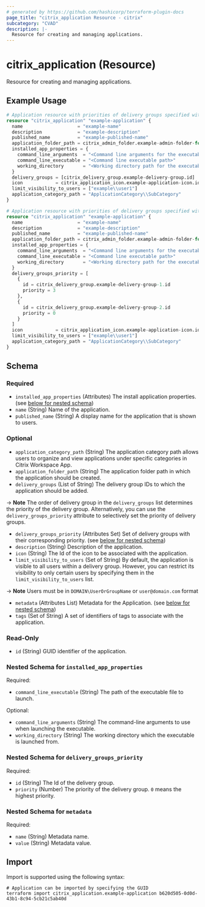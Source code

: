 ```yaml
---
# generated by https://github.com/hashicorp/terraform-plugin-docs
page_title: "citrix_application Resource - citrix"
subcategory: "CVAD"
description: |-
  Resource for creating and managing applications.
---
```


# citrix_application (Resource)

Resource for creating and managing applications.

## Example Usage

```terraform
# Application resource with priorities of delivery groups specified with the `delivery_groups` list attribute.
resource "citrix_application" "example-application" {
  name                    = "example-name"
  description             = "example-description"
  published_name          = "example-published-name"
  application_folder_path = citrix_admin_folder.example-admin-folder-for-application.path
  installed_app_properties = {
    command_line_arguments  = "<Command line arguments for the executable>"
    command_line_executable = "<Command line executable path>"
    working_directory       = "<Working directory path for the executable>"
  }
  delivery_groups = [citrix_delivery_group.example-delivery-group.id]
  icon            = citrix_application_icon.example-application-icon.id
  limit_visibility_to_users = ["example\\user1"]
  application_category_path = "ApplicationCategory\\SubCategory"
}

# Application resource with priorities of delivery groups specified with the `delivery_groups_priority` set attribute.
resource "citrix_application" "example-application" {
  name                    = "example-name"
  description             = "example-description"
  published_name          = "example-published-name"
  application_folder_path = citrix_admin_folder.example-admin-folder-for-application.path
  installed_app_properties = {
    command_line_arguments  = "<Command line arguments for the executable>"
    command_line_executable = "<Command line executable path>"
    working_directory       = "<Working directory path for the executable>"
  }
  delivery_groups_priority = [
    {
      id = citrix_delivery_group.example-delivery-group-1.id
      priority = 3
    },
    {
      id = citrix_delivery_group.example-delivery-group-2.id
      priority = 0
    }
  ]
  icon            = citrix_application_icon.example-application-icon.id
  limit_visibility_to_users = ["example\\user1"]
  application_category_path = "ApplicationCategory\\SubCategory"
}
```

<!-- schema generated by tfplugindocs -->
## Schema

### Required

- `installed_app_properties` (Attributes) The install application properties. (see [below for nested schema](#nestedatt--installed_app_properties))
- `name` (String) Name of the application.
- `published_name` (String) A display name for the application that is shown to users.

### Optional

- `application_category_path` (String) The application category path allows users to organize and view applications under specific categories in Citrix Workspace App.
- `application_folder_path` (String) The application folder path in which the application should be created.
- `delivery_groups` (List of String) The delivery group IDs to which the application should be added.

-> **Note** The order of delivery group in the `delivery_groups` list determines the priority of the delivery group. Alternatively, you can use the `delivery_groups_priority` attribute to selectively set the priority of delivery groups.
- `delivery_groups_priority` (Attributes Set) Set of delivery groups with their corresponding priority. (see [below for nested schema](#nestedatt--delivery_groups_priority))
- `description` (String) Description of the application.
- `icon` (String) The Id of the icon to be associated with the application.
- `limit_visibility_to_users` (Set of String) By default, the application is visible to all users within a delivery group. However, you can restrict its visibility to only certain users by specifying them in the `limit_visibility_to_users` list.

-> **Note** Users must be in `DOMAIN\UserOrGroupName` or `user@domain.com` format
- `metadata` (Attributes List) Metadata for the Application. (see [below for nested schema](#nestedatt--metadata))
- `tags` (Set of String) A set of identifiers of tags to associate with the application.

### Read-Only

- `id` (String) GUID identifier of the application.

<a id="nestedatt--installed_app_properties"></a>
### Nested Schema for `installed_app_properties`

Required:

- `command_line_executable` (String) The path of the executable file to launch.

Optional:

- `command_line_arguments` (String) The command-line arguments to use when launching the executable.
- `working_directory` (String) The working directory which the executable is launched from.


<a id="nestedatt--delivery_groups_priority"></a>
### Nested Schema for `delivery_groups_priority`

Required:

- `id` (String) The Id of the delivery group.
- `priority` (Number) The priority of the delivery group. `0` means the highest priority.


<a id="nestedatt--metadata"></a>
### Nested Schema for `metadata`

Required:

- `name` (String) Metadata name.
- `value` (String) Metadata value.

## Import

Import is supported using the following syntax:

```shell
# Application can be imported by specifying the GUID
terraform import citrix_application.example-application b620d505-0d0d-43b1-8c94-5cb21c5ab40d
```